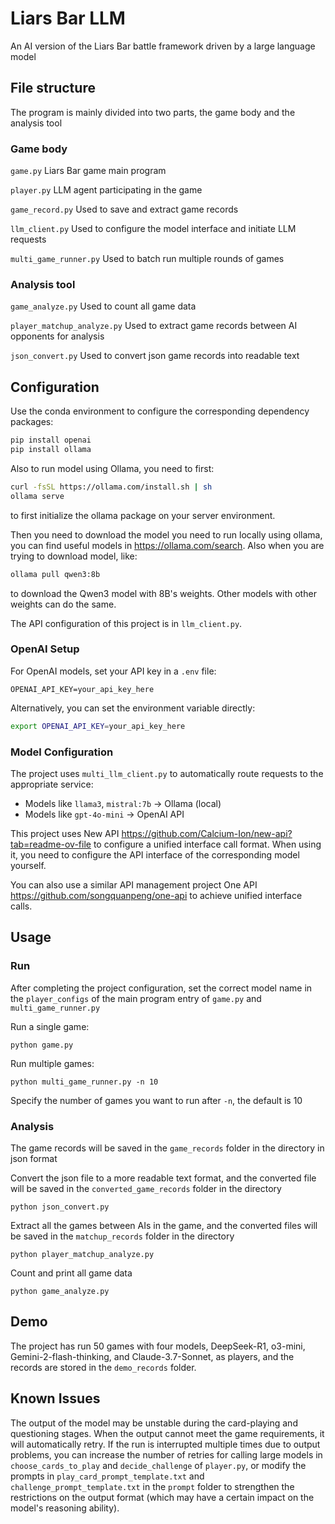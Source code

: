 # Liars Bar LLM

An AI version of the Liars Bar battle framework driven by a large language model

## File structure

The program is mainly divided into two parts, the game body and the analysis tool

### Game body

`game.py` Liars Bar game main program

`player.py` LLM agent participating in the game

`game_record.py` Used to save and extract game records

`llm_client.py` Used to configure the model interface and initiate LLM requests

`multi_game_runner.py` Used to batch run multiple rounds of games

### Analysis tool

`game_analyze.py` Used to count all game data

`player_matchup_analyze.py` Used to extract game records between AI opponents for analysis

`json_convert.py` Used to convert json game records into readable text

## Configuration

Use the conda environment to configure the corresponding dependency packages:

```bash
pip install openai
pip install ollama
```

Also to run model using Ollama, you need to first:

```bash
curl -fsSL https://ollama.com/install.sh | sh
ollama serve
```
to first initialize the ollama package on your server environment.

Then you need to download the model you need to run locally using ollama, you can find useful models in https://ollama.com/search. Also when you are trying to download model, like:
```bash
ollama pull qwen3:8b
```
to download the Qwen3 model with 8B's weights. Other models with other weights can do the same.

The API configuration of this project is in `llm_client.py`.

### OpenAI Setup
For OpenAI models, set your API key in a `.env` file:
```
OPENAI_API_KEY=your_api_key_here
```

Alternatively, you can set the environment variable directly:
```bash
export OPENAI_API_KEY=your_api_key_here
```

### Model Configuration
The project uses `multi_llm_client.py` to automatically route requests to the appropriate service:
- Models like `llama3`, `mistral:7b` → Ollama (local)
- Models like `gpt-4o-mini` → OpenAI API

This project uses New API https://github.com/Calcium-Ion/new-api?tab=readme-ov-file to configure a unified interface call format. When using it, you need to configure the API interface of the corresponding model yourself.

You can also use a similar API management project One API https://github.com/songquanpeng/one-api to achieve unified interface calls.

## Usage

### Run

After completing the project configuration, set the correct model name in the `player_configs` of the main program entry of `game.py` and `multi_game_runner.py`

Run a single game:
```
python game.py
```

Run multiple games:
```
python multi_game_runner.py -n 10
```
Specify the number of games you want to run after `-n`, the default is 10

### Analysis

The game records will be saved in the `game_records` folder in the directory in json format

Convert the json file to a more readable text format, and the converted file will be saved in the `converted_game_records` folder in the directory

```
python json_convert.py
```

Extract all the games between AIs in the game, and the converted files will be saved in the `matchup_records` folder in the directory

```
python player_matchup_analyze.py
```

Count and print all game data

```
python game_analyze.py
```

## Demo

The project has run 50 games with four models, DeepSeek-R1, o3-mini, Gemini-2-flash-thinking, and Claude-3.7-Sonnet, as players, and the records are stored in the `demo_records` folder.

## Known Issues

The output of the model may be unstable during the card-playing and questioning stages. When the output cannot meet the game requirements, it will automatically retry. If the run is interrupted multiple times due to output problems, you can increase the number of retries for calling large models in `choose_cards_to_play` and `decide_challenge` of `player.py`, or modify the prompts in `play_card_prompt_template.txt` and `challenge_prompt_template.txt` in the `prompt` folder to strengthen the restrictions on the output format (which may have a certain impact on the model's reasoning ability).

